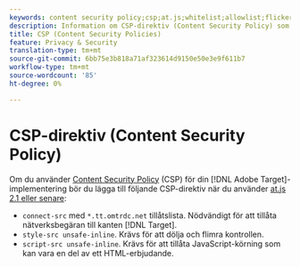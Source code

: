 ```yaml
---
keywords: content security policy;csp;at.js;whitelist;allowlist;flicker;pre-hide;pre-hiding;prehiding
description: Information om CSP-direktiv (Content Security Policy) som du bör lägga till när du använder Adobe Target at.js 2.1 eller senare.
title: CSP (Content Security Policies)
feature: Privacy & Security
translation-type: tm+mt
source-git-commit: 6bb75e3b818a71af323614d9150e50e3e9f611b7
workflow-type: tm+mt
source-wordcount: '85'
ht-degree: 0%

---
```



# CSP-direktiv (Content Security Policy)

Om du använder [Content Security Policy](https://en.wikipedia.org/wiki/Content_Security_Policy) (CSP) för din [!DNL Adobe Target]-implementering bör du lägga till följande CSP-direktiv när du använder [at.js 2.1 eller senare](/help/c-implementing-target/c-implementing-target-for-client-side-web/target-atjs-versions.md):

* `connect-src` med  `*.tt.omtrdc.net` tillåtslista. Nödvändigt för att tillåta nätverksbegäran till kanten [!DNL Target].
* `style-src unsafe-inline`. Krävs för att dölja och flimra kontrollen.
* `script-src unsafe-inline`.  Krävs för att tillåta JavaScript-körning som kan vara en del av ett HTML-erbjudande.
